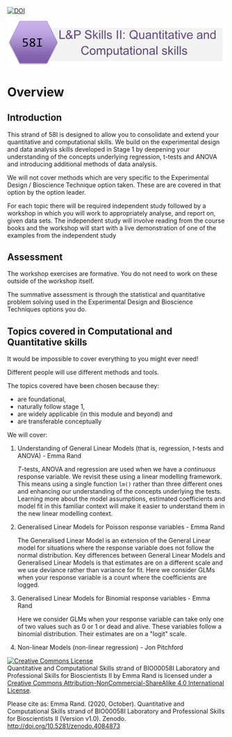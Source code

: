 [![DOI](https://zenodo.org/badge/DOI/10.5281/zenodo.4084873.svg)](https://doi.org/10.5281/zenodo.4084873)

![](pics/58I.png)  

# Overview

## Introduction

This strand of 58I is designed to allow you to consolidate and extend your quantitative and computational skills. We build on the experimental design and data analysis skills developed in Stage 1 by deepening your understanding of the concepts underlying regression, t-tests and ANOVA and introducing additional methods of data analysis.

We will not cover methods which are very specific to the Experimental Design / Bioscience Technique option taken. These are are covered in that option by the option leader.

For each topic there will be required independent study followed by a  workshop in which you will work to appropriately analyse, and report on, given data sets. The independent study will involve reading from the course books and the workshop will start with a live demonstration of one of the examples from the independent study

## Assessment
The workshop exercises are formative. You do not need to work on these outside of the workshop itself.

The summative assessment is through the statistical and quantitative problem solving used in the Experimental Design and Bioscience Techniques options you do.

## Topics covered in Computational and Quantitative skills

It would be impossible to cover everything to you might ever need!

Different people will use different methods and tools.

The topics covered have been chosen because they:

* are foundational,
* naturally follow stage 1,
* are widely applicable (in this module and beyond) and
* are transferable conceptually

We will cover:

1. Understanding of General Linear Models (that is, regression, *t*-tests and ANOVA) - Emma Rand

   *T*-tests, ANOVA and regression are used when we have a *continuous* response variable. We revisit these using a linear modelling framework. This means using a single function `lm()` rather than three different ones and enhancing our understanding of the concepts underlying the tests. Learning more about the model assumptions, estimated coefficients and model fit in this familiar context will make it easier to understand them in the new linear modelling context.

2. Generalised Linear Models for Poisson response variables - Emma Rand

   The Generalised Linear Model is an extension of the General Linear model for situations where the response variable does not follow the normal distribution. Key differences between General Linear Models and Generalised Linear Models is that estimates are on a different scale and we use deviance rather than variance for fit.  Here we consider GLMs when your response variable is a count where the coefficients are logged.

3. Generalised Linear Models for Binomial response variables  - Emma Rand

   Here we consider GLMs when your response variable can take only one of two values such as 0 or 1 or dead and alive. These variables follow a binomial distribution. Their estimates are on a "logit" scale.

4. Non-linear Models (non-linear regression) - Jon Pitchford

<a rel="license" href="http://creativecommons.org/licenses/by-nc-sa/4.0/"><img alt="Creative Commons License" style="border-width:0" src="https://i.creativecommons.org/l/by-nc-sa/4.0/88x31.png" /></a><br /><span xmlns:dct="http://purl.org/dc/terms/" property="dct:title">Quantitative and Computational Skills strand of BIO00058I Laboratory and Professional Skills for Bioscientists II</span> by <span xmlns:cc="http://creativecommons.org/ns#" property="cc:attributionName">Emma Rand</span> is licensed under a <a rel="license" href="http://creativecommons.org/licenses/by-nc-sa/4.0/">Creative Commons Attribution-NonCommercial-ShareAlike 4.0 International License</a>.

Please cite as:
Emma Rand. (2020, October). Quantitative and Computational Skills strand of BIO00058I Laboratory and Professional Skills for Bioscientists II (Version v1.0). Zenodo. http://doi.org/10.5281/zenodo.4084873

